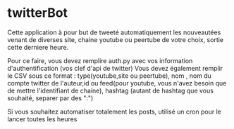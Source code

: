 # twitterBot

Cette application à pour but de tweeté automatiquement les nouveautées venant de diverses site, chaine youtube ou peertube de votre choix, sortie cette derniere heure.

Pour ce faire, vous devez remplire auth.py avec vos information d'authentification (vos clef d'api de twitter)
Vous devez également remplir le CSV sous ce format :
type(youtube,site ou peertube), nom , nom du compte twitter de l'auteur,id ou feed(pour youtube, vous n'avez besoin que de mettre l'identifiant de chaine), hashtag (autant de hashtag que vous souhaité, separer par des ":")

Si vous souhaitez automatiser totalement les posts, utilisé un cron pour le lancer toutes les heures
